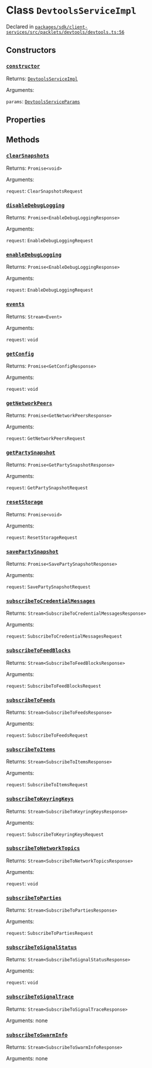 # Class `DevtoolsServiceImpl`
Declared in [`packages/sdk/client-services/src/packlets/devtools/devtools.ts:56`](https://github.com/dxos/protocols/blob/main/packages/sdk/client-services/src/packlets/devtools/devtools.ts#L56)




## Constructors
### [`constructor`](https://github.com/dxos/protocols/blob/main/packages/sdk/client-services/src/packlets/devtools/devtools.ts#L57)


Returns: [`DevtoolsServiceImpl`](/api/@dxos/client-services/classes/DevtoolsServiceImpl)

Arguments: 

`params`: [`DevtoolsServiceParams`](/api/@dxos/client-services/types/DevtoolsServiceParams)

## Properties


## Methods
### [`clearSnapshots`](https://github.com/dxos/protocols/blob/main/packages/sdk/client-services/src/packlets/devtools/devtools.ts#L117)


Returns: `Promise<void>`

Arguments: 

`request`: `ClearSnapshotsRequest`
### [`disableDebugLogging`](https://github.com/dxos/protocols/blob/main/packages/sdk/client-services/src/packlets/devtools/devtools.ts#L79)


Returns: `Promise<EnableDebugLoggingResponse>`

Arguments: 

`request`: `EnableDebugLoggingRequest`
### [`enableDebugLogging`](https://github.com/dxos/protocols/blob/main/packages/sdk/client-services/src/packlets/devtools/devtools.ts#L75)


Returns: `Promise<EnableDebugLoggingResponse>`

Arguments: 

`request`: `EnableDebugLoggingRequest`
### [`events`](https://github.com/dxos/protocols/blob/main/packages/sdk/client-services/src/packlets/devtools/devtools.ts#L59)


Returns: `Stream<Event>`

Arguments: 

`request`: `void`
### [`getConfig`](https://github.com/dxos/protocols/blob/main/packages/sdk/client-services/src/packlets/devtools/devtools.ts#L67)


Returns: `Promise<GetConfigResponse>`

Arguments: 

`request`: `void`
### [`getNetworkPeers`](https://github.com/dxos/protocols/blob/main/packages/sdk/client-services/src/packlets/devtools/devtools.ts#L121)


Returns: `Promise<GetNetworkPeersResponse>`

Arguments: 

`request`: `GetNetworkPeersRequest`
### [`getPartySnapshot`](https://github.com/dxos/protocols/blob/main/packages/sdk/client-services/src/packlets/devtools/devtools.ts#L109)


Returns: `Promise<GetPartySnapshotResponse>`

Arguments: 

`request`: `GetPartySnapshotRequest`
### [`resetStorage`](https://github.com/dxos/protocols/blob/main/packages/sdk/client-services/src/packlets/devtools/devtools.ts#L71)


Returns: `Promise<void>`

Arguments: 

`request`: `ResetStorageRequest`
### [`savePartySnapshot`](https://github.com/dxos/protocols/blob/main/packages/sdk/client-services/src/packlets/devtools/devtools.ts#L113)


Returns: `Promise<SavePartySnapshotResponse>`

Arguments: 

`request`: `SavePartySnapshotRequest`
### [`subscribeToCredentialMessages`](https://github.com/dxos/protocols/blob/main/packages/sdk/client-services/src/packlets/devtools/devtools.ts#L87)


Returns: `Stream<SubscribeToCredentialMessagesResponse>`

Arguments: 

`request`: `SubscribeToCredentialMessagesRequest`
### [`subscribeToFeedBlocks`](https://github.com/dxos/protocols/blob/main/packages/sdk/client-services/src/packlets/devtools/devtools.ts#L105)


Returns: `Stream<SubscribeToFeedBlocksResponse>`

Arguments: 

`request`: `SubscribeToFeedBlocksRequest`
### [`subscribeToFeeds`](https://github.com/dxos/protocols/blob/main/packages/sdk/client-services/src/packlets/devtools/devtools.ts#L101)


Returns: `Stream<SubscribeToFeedsResponse>`

Arguments: 

`request`: `SubscribeToFeedsRequest`
### [`subscribeToItems`](https://github.com/dxos/protocols/blob/main/packages/sdk/client-services/src/packlets/devtools/devtools.ts#L97)


Returns: `Stream<SubscribeToItemsResponse>`

Arguments: 

`request`: `SubscribeToItemsRequest`
### [`subscribeToKeyringKeys`](https://github.com/dxos/protocols/blob/main/packages/sdk/client-services/src/packlets/devtools/devtools.ts#L83)


Returns: `Stream<SubscribeToKeyringKeysResponse>`

Arguments: 

`request`: `SubscribeToKeyringKeysRequest`
### [`subscribeToNetworkTopics`](https://github.com/dxos/protocols/blob/main/packages/sdk/client-services/src/packlets/devtools/devtools.ts#L125)


Returns: `Stream<SubscribeToNetworkTopicsResponse>`

Arguments: 

`request`: `void`
### [`subscribeToParties`](https://github.com/dxos/protocols/blob/main/packages/sdk/client-services/src/packlets/devtools/devtools.ts#L93)


Returns: `Stream<SubscribeToPartiesResponse>`

Arguments: 

`request`: `SubscribeToPartiesRequest`
### [`subscribeToSignalStatus`](https://github.com/dxos/protocols/blob/main/packages/sdk/client-services/src/packlets/devtools/devtools.ts#L129)


Returns: `Stream<SubscribeToSignalStatusResponse>`

Arguments: 

`request`: `void`
### [`subscribeToSignalTrace`](https://github.com/dxos/protocols/blob/main/packages/sdk/client-services/src/packlets/devtools/devtools.ts#L133)


Returns: `Stream<SubscribeToSignalTraceResponse>`

Arguments: none
### [`subscribeToSwarmInfo`](https://github.com/dxos/protocols/blob/main/packages/sdk/client-services/src/packlets/devtools/devtools.ts#L137)


Returns: `Stream<SubscribeToSwarmInfoResponse>`

Arguments: none